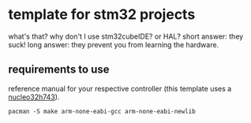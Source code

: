 
# template for stm32 projects
what's that? why don't I use stm32cubeIDE? or HAL?
short answer: they suck!
long answer: they prevent you from learning the hardware.

## requirements to use
reference manual for your respective controller (this template uses a [nucleo32h743](https://www.st.com/resource/en/reference_manual/dm00314099-stm32h742-stm32h743753-and-stm32h750-value-line-advanced-armbased-32bit-mcus-stmicroelectronics.pdf)).

```
pacman -S make arm-none-eabi-gcc arm-none-eabi-newlib
```
